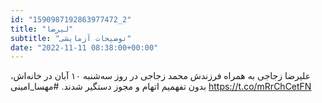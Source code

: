 ```yaml
---
id: "1590987192863977472_2"
title: "لیرضا"
subtitle: "توضیحات آزمایشی"
date: "2022-11-11 08:38:00+00:00"
---
```

علیرضا زجاجی به همراه فرزندش محمد زجاجی در روز سه‌شنبه ۱۰ آبان در خانه‌اش، بدون تفهمیم اتهام و مجوز دستگیر شدند. 
#مهسا_امینی https://t.co/mRrChCetFN
